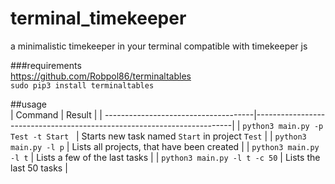 # terminal_timekeeper
a minimalistic timekeeper in your terminal
compatible with timekeeper js

###requirements  
https://github.com/Robpol86/terminaltables  
`sudo pip3 install terminaltables`  

##usage  
| Command                              |     Result                                                             |
| -------------------------------------|------------------------------------------------------------------------|
| `python3 main.py -p Test -t Start`   | Starts new task named `Start` in project `Test`                        |
| `python3 main.py -l p`               | Lists all projects, that have been created                             |
| `python3 main.py -l t`               | Lists a few of the last tasks                                          |
| `python3 main.py -l t -c 50`         | Lists the last 50 tasks                                                |

